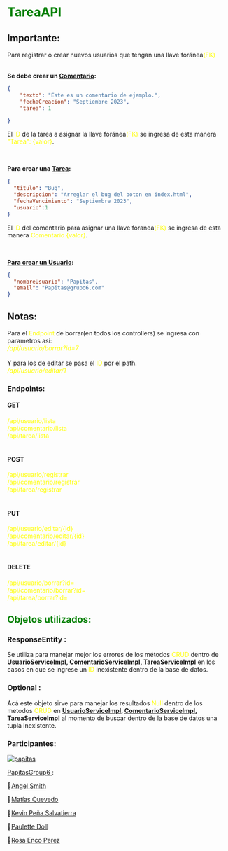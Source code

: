 <h1 style="color: green">TareaAPI</h1>
<h2>Importante: </h2>
<p>Para registrar o crear nuevos usuarios que tengan una llave foránea<span style="color: yellow">(FK)</span> 
<strong><p><br>Se debe crear un <u>Comentario</u>:</strong> <br></p>

```JSON
{
    "texto": "Este es un comentario de ejemplo.",
    "fechaCreacion": "Septiembre 2023",
    "tarea": 1

}
```

<p>El <span style="color: yellow">ID</span> de la tarea a asignar la llave foránea<span style="color: yellow">(FK)</span> se ingresa de esta manera <span style="color: yellow">"Tarea": {valor}</span>.</p><br>
<p><strong>Para crear una <u>Tarea</u>:</strong></p>

```JSON
{
  "titulo": "Bug",
  "descripcion": "Arreglar el bug del boton en index.html",
  "fechaVencimiento": "Septiembre 2023",
  "usuario":1
}
```

<p>El <span style="color: yellow">ID</span> del comentario para asignar una llave foranea<span style="color: yellow">(FK)</span> se ingresa de esta manera <span style="color: yellow">Comentario {valor}</span>.</p><br>

<p><strong><u>Para crear un Usuario</u>:</strong> </p>

```JSON
{
  "nombreUsuario": "Papitas",
  "email": "Papitas@grupo6.com"
}
```

<h2>Notas:</h2>
<p>Para el <span style="color: yellow">Endpoint</span> de borrar(en todos los controllers) se ingresa con parametros así:<br><i style="color: yellow">/api/usuario/borrar?id=7</i><br><br>
Y para los de editar se pasa el <span style="color: yellow">ID</span> por el path.<br>
<i style="color: yellow">/api/usuario/editar/1</i></p>

<h3>Endpoints:</h3>
<h4>GET</h4>
<span style="color: yellow">/api/usuario/lista</span><br>
<span style="color: yellow">/api/comentario/lista</span><br>
<span style="color: yellow">/api/tarea/lista</span><br><br>
<h4>POST</h4>

<span style="color: yellow">/api/usuario/registrar</span><br>
<span style="color: yellow">/api/comentario/registrar</span><br>
<span style="color: yellow">/api/tarea/registrar</span><br><br>

<h4>PUT</h4>
<span style="color: yellow">/api/usuario/editar/{id}</span><br>
<span style="color: yellow">/api/comentario/editar/{id}</span><br>
<span style="color: yellow">/api/tarea/editar/{id}</span><br><br>
<h4>DELETE</h4>
<span style="color: yellow">/api/usuario/borrar?id=</span><br>
<span style="color: yellow">/api/comentario/borrar?id=</span><br>
<span style="color: yellow">/api/tarea/borrar?id=</span><br>

<h2 style="color: green">Objetos utilizados:</h2>
<h3>ResponseEntity<?> : </h3>
<p>Se utiliza para manejar mejor los errores de los métodos <span style="color: yellow">CRUD</span> dentro de <strong><u>UsuarioServiceImpl</u>, <u>ComentarioServiceImpl</u>, <u>TareaServiceImpl</u></strong> en los casos en que se ingrese un <span style="color: yellow">ID</span> inexistente dentro de la base de datos.</p>

<h3>Optional<?> :</h3>
<p>Acá este objeto sirve para manejar los resultados <span style="color: yellow">Null</span> dentro de los metodos <span style="color: yellow">CRUD</span>  en <strong><u>UsuarioServiceImpl</u>, <u>ComentarioServiceImpl</u>, <u>TareaServiceImpl</u></strong> al momento de buscar dentro de la base de datos una tupla inexistente.</p>

<h3> Participantes:</h3>
<a href="https://github.com/papitas-grupo6">
  <img src="https://avatars.githubusercontent.com/u/142447730?s=96&v=4" alt="papitas"></p>
  PapitasGroup6
</a>:</p>
<p>🍟<a href="https://github.com/AngelSmithlgs">Angel Smith</a></p>
🍟<a href="https://github.com/sq1m">Matías Quevedo</a></p>
<p>🍟<a href="https://github.com/Nosst-bot">Kevin Peña Salvatierra</a></p>
🍟<a href="https://github.com/PauletteDoll">Paulette Doll</a></p>
🍟<a href="https://github.com/Rosa-Enco-Perez">Rosa Enco Perez</a></p>


